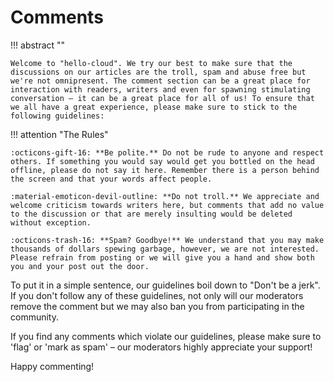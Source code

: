 # Comments

!!! abstract ""

    Welcome to "hello-cloud". We try our best to make sure that the discussions on our articles are the troll, spam and abuse free but we're not omnipresent. The comment section can be a great place for interaction with readers, writers and even for spawning stimulating conversation – it can be a great place for all of us! To ensure that we all have a great experience, please make sure to stick to the following guidelines:

!!! attention "The Rules"

    :octicons-gift-16: **Be polite.** Do not be rude to anyone and respect others. If something you would say would get you bottled on the head offline, please do not say it here. Remember there is a person behind the screen and that your words affect people.

    :material-emoticon-devil-outline: **Do not troll.** We appreciate and welcome criticism towards writers here, but comments that add no value to the discussion or that are merely insulting would be deleted without exception.

    :octicons-trash-16: **Spam? Goodbye!** We understand that you may make thousands of dollars spewing garbage, however, we are not interested. Please refrain from posting or we will give you a hand and show both you and your post out the door.

To put it in a simple sentence, our guidelines boil down to "Don't be a jerk". If you don't follow any of these guidelines, not only will our moderators remove the comment but we may also ban you from participating in the community.

If you find any comments which violate our guidelines, please make sure to 'flag' or 'mark as spam' – our moderators highly appreciate your support!

Happy commenting!
